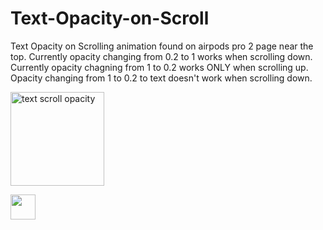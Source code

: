 # Text-Opacity-on-Scroll
Text Opacity on Scrolling animation found on airpods pro 2 page near the top.
Currently opacity changing from 0.2 to 1 works when scrolling down.
Currently opacity chagning from 1 to 0.2 works ONLY when scrolling up.
Opacity changing from 1 to 0.2 to text doesn't work when scrolling down.
<br>

<a href="/gif/text-scroll-opacity-GdXijv" title="text scroll opacity"><img src="https://i.makeagif.com/media/10-17-2022/GdXijv.gif" alt="text scroll opacity" width="150" height="150"></a><div style="font-size:11px;"><a href="/" title="make a gif"></a></div>
<img src="https://media.giphy.com/media/vFKqnCdLPNOKc/giphy.gif" width="40" height="40" />
